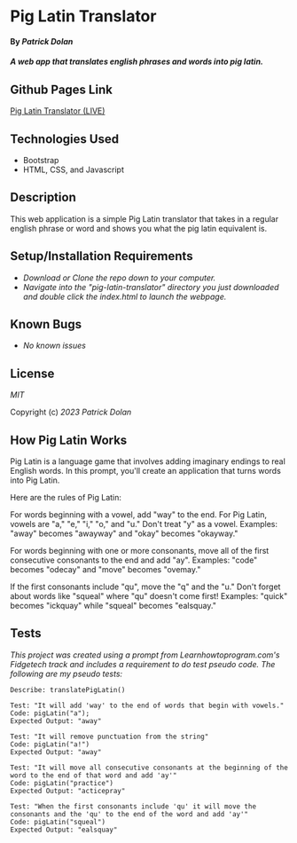 # Pig Latin Translator

#### By _**Patrick Dolan**_

#### _A web app that translates english phrases and words into pig latin._  

## Github Pages Link
[Pig Latin Translator (LIVE)](https://patrick-dolan.github.io/pig-latin-translator/)

## Technologies Used
* Bootstrap
* HTML, CSS, and Javascript  

## Description

This web application is a simple Pig Latin translator that takes in a regular english phrase or word and shows you what the pig latin equivalent is.

## Setup/Installation Requirements

* _Download or Clone the repo down to your computer._
* _Navigate into the "pig-latin-translator" directory you just downloaded and double click the index.html to launch the webpage._

## Known Bugs  
* _No known issues_

## License

_MIT_

Copyright (c) _2023_ _Patrick Dolan_

## How Pig Latin Works
Pig Latin is a language game that involves adding imaginary endings to real English words. In this prompt, you'll create an application that turns words into Pig Latin.

Here are the rules of Pig Latin:

For words beginning with a vowel, add "way" to the end. For Pig Latin, vowels are "a," "e," "i," "o," and "u." Don't treat "y" as a vowel. Examples: "away" becomes "awayway" and "okay" becomes "okayway."

For words beginning with one or more consonants, move all of the first consecutive consonants to the end and add "ay". Examples: "code" becomes "odecay" and "move" becomes "ovemay."

If the first consonants include "qu", move the "q" and the "u." Don't forget about words like "squeal" where "qu" doesn't come first! Examples: "quick" becomes "ickquay" while "squeal" becomes "ealsquay."

## Tests

*This project was created using a prompt from Learnhowtoprogram.com's Fidgetech track and includes a requirement to do test pseudo code. The following are my pseudo tests:*

```
Describe: translatePigLatin()
```

```
Test: "It will add 'way' to the end of words that begin with vowels."  
Code: pigLatin("a");  
Expected Output: "away"  
```

```
Test: "It will remove punctuation from the string"
Code: pigLatin("a!")
Expected Output: "away"
```

```
Test: "It will move all consecutive consonants at the beginning of the word to the end of that word and add 'ay'"
Code: pigLatin("practice")
Expected Output: "acticepray"
```

```
Test: "When the first consonants include 'qu' it will move the consonants and the 'qu' to the end of the word and add 'ay'"
Code: pigLatin("squeal")
Expected Output: "ealsquay"
```
